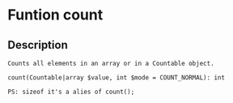 # Funtion count

## Description
```
Counts all elements in an array or in a Countable object.

count(Countable|array $value, int $mode = COUNT_NORMAL): int

PS: sizeof it's a alies of count();
```